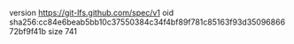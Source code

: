 version https://git-lfs.github.com/spec/v1
oid sha256:cc84e6beab5bb10c37550384c34f4bf89f781c85163f93d3509686672bf9f41b
size 741
